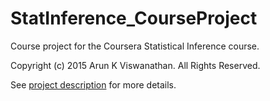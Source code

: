 # StatInference_CourseProject
Course project for the Coursera Statistical Inference course.

Copyright (c) 2015 Arun K Viswanathan. All Rights Reserved.

See [project description](https://class.coursera.org/statinference-010/human_grading/view/courses/973518/assessments/4/submissions) for more details.


